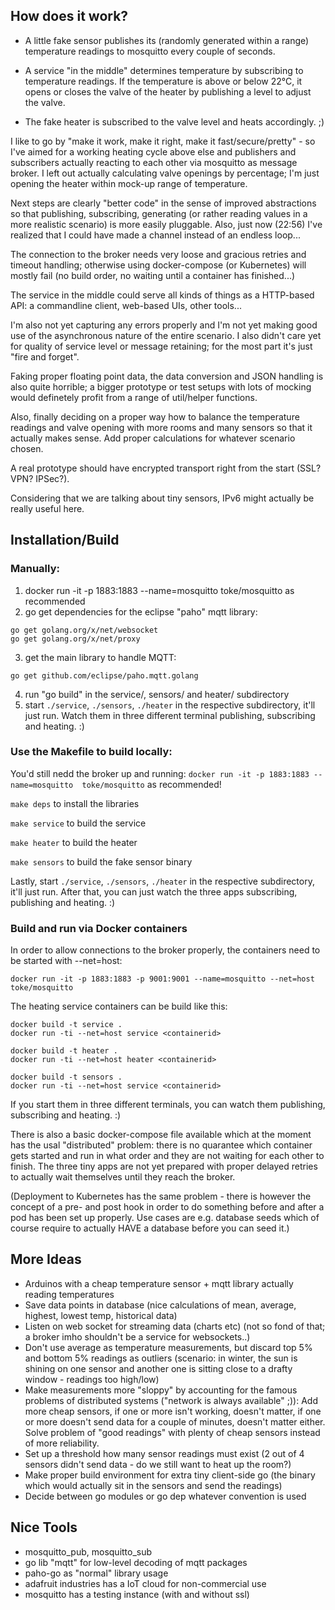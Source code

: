 ## How does it work?
* A little fake sensor publishes its (randomly generated within a range)
  temperature readings to mosquitto every couple of seconds.

* A service "in the middle" determines temperature by subscribing
  to temperature readings. If the temperature is above or below 22°C, it opens
  or closes the valve of the heater by publishing a level to adjust the valve.

* The fake heater is subscribed to the valve level and heats accordingly. ;)

I like to go by "make it work, make it right, make it fast/secure/pretty" - so
I've aimed for a working heating cycle above else and publishers and
subscribers actually reacting to each other via mosquitto as message broker. I
left out actually calculating valve openings by percentage; I'm just opening
the heater within mock-up range of temperature.

Next steps are clearly "better code" in the sense of improved abstractions so
that publishing, subscribing, generating (or rather reading values in a more
realistic scenario) is more easily pluggable. Also, just now (22:56) I've realized
that I could have made a channel instead of an endless loop...

The connection to the broker needs very loose and gracious retries and timeout
handling; otherwise using docker-compose (or Kubernetes) will mostly fail (no
build order, no waiting until a container has finished...)

The service in the middle could serve all kinds of things as a HTTP-based API:
a commandline client, web-based UIs, other tools...

I'm also not yet capturing any errors properly and I'm not yet making good use
of the asynchronous nature of the entire scenario. I also didn't care yet for
quality of service level or message retaining; for the most part it's just
"fire and forget".

Faking proper floating point data, the data conversion and JSON handling is
also quite horrible; a bigger prototype or test setups with lots of mocking
would definetely profit from a range of util/helper functions.

Also, finally deciding on a proper way how to balance the temperature readings
and valve opening with more rooms and many sensors so that it actually makes
sense. Add proper calculations for whatever scenario chosen.

A real prototype should have encrypted transport right from the start (SSL?
VPN? IPSec?).

Considering that we are talking about tiny sensors, IPv6 might actually be
really useful here.

## Installation/Build
### Manually:
1) docker run -it -p 1883:1883 --name=mosquitto  toke/mosquitto as recommended
2) go get dependencies for the eclipse "paho" mqtt library:
```
go get golang.org/x/net/websocket
go get golang.org/x/net/proxy
```
3) get the main library to handle MQTT:
```
go get github.com/eclipse/paho.mqtt.golang
```
4) run "go build" in the service/, sensors/ and heater/ subdirectory
5) start ``./service``, ``./sensors``, ``./heater`` in the respective
subdirectory, it'll just run. Watch them in three different terminal
publishing, subscribing and heating. :)

### Use the Makefile to build locally:
You'd still nedd the broker up and running:
``docker run -it -p 1883:1883 --name=mosquitto  toke/mosquitto`` as recommended!

``make deps`` to install the libraries

``make service`` to build the service

``make heater`` to build the heater

``make sensors`` to build the fake sensor binary

Lastly, start ``./service``, ``./sensors``, ``./heater`` in the respective
subdirectory, it'll just run. After that, you can just watch the three apps
subscribing, publishing and heating. :)


### Build and run via Docker containers
In order to allow connections to the broker properly, the containers need to
be started with --net=host:

```
docker run -it -p 1883:1883 -p 9001:9001 --name=mosquitto --net=host toke/mosquitto
```

The heating service containers can be build like this:

```
docker build -t service .
docker run -ti --net=host service <containerid>
```

```
docker build -t heater .
docker run -ti --net=host heater <containerid>
```

```
docker build -t sensors .
docker run -ti --net=host service <containerid>
```

If you start them in three different terminals, you can watch them publishing,
subscribing and heating. :)

There is also a basic docker-compose file available which at the moment has
the usal "distributed" problem: there is no quarantee which container gets
started and run in what order and they are not waiting for each other to
finish. The three tiny apps are not yet prepared with proper delayed retries
to actually wait themselves until they reach the broker.

(Deployment to Kubernetes has the same problem - there is however the concept
of a pre- and post hook in order to do something before and after a pod has
been set up properly. Use cases are e.g. database seeds which of course
require to actually HAVE a database before you can seed it.)

## More Ideas
* Arduinos with a cheap temperature sensor + mqtt library actually reading
  temperatures
* Save data points in database (nice calculations of mean, average, highest,
  lowest temp, historical data)
* Listen on web socket for streaming data (charts etc) (not so fond of that; a broker
  imho shouldn't be a service for websockets..)
* Don't use average as temperature measurements, but discard top 5% and bottom
  5% readings as outliers (scenario: in winter, the sun is shining on one
  sensor and another one is sitting close to a drafty window - readings too
  high/low)
* Make measurements more "sloppy" by accounting for the famous problems of
  distributed systems ("network is always available" ;)): Add more cheap
  sensors, if one or more isn't working, doesn't matter, if one or more
  doesn't send data for a couple of minutes, doesn't matter either. Solve
  problem of "good readings" with plenty of cheap sensors instead of more
  reliability.
* Set up a threshold how many sensor readings must exist (2 out of 4 sensors
  didn't send data - do we still want to heat up the room?)
* Make proper build environment for extra tiny client-side go (the binary
  which would actually sit in the sensors and send the readings)
* Decide between go modules or go dep whatever convention is used

## Nice Tools
* mosquitto_pub, mosquitto_sub
* go lib "mqtt" for low-level decoding of mqtt packages
* paho-go as "normal" library usage
* adafruit industries has a IoT cloud for non-commercial use
* mosquitto has a testing instance (with and without ssl)



